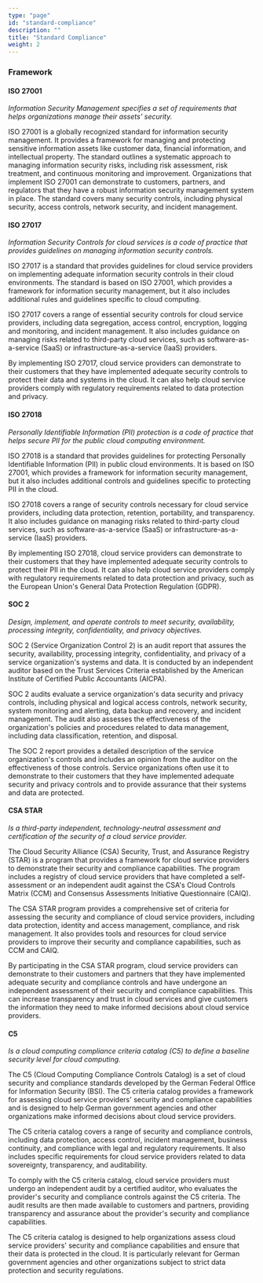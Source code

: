 ```yaml
---
type: "page"
id: "standard-compliance"
description: ""
title: "Standard Compliance"
weight: 2
---
```


### Framework

#### ISO 27001

*Information Security Management specifies a set of requirements that helps organizations manage their assets' security.*

ISO 27001 is a globally recognized standard for information security management. It provides a framework for managing and protecting sensitive information assets like customer data, financial information, and intellectual property. The standard outlines a systematic approach to managing information security risks, including risk assessment, risk treatment, and continuous monitoring and improvement. Organizations that implement ISO 27001 can demonstrate to customers, partners, and regulators that they have a robust information security management system in place. The standard covers many security controls, including physical security, access controls, network security, and incident management.

#### ISO 27017

*Information Security Controls for cloud services is a code of practice that provides guidelines on managing information security controls.*

ISO 27017 is a standard that provides guidelines for cloud service providers on implementing adequate information security controls in their cloud environments. The standard is based on ISO 27001, which provides a framework for information security management, but it also includes additional rules and guidelines specific to cloud computing.

ISO 27017 covers a range of essential security controls for cloud service providers, including data segregation, access control, encryption, logging and monitoring, and incident management. It also includes guidance on managing risks related to third-party cloud services, such as software-as-a-service (SaaS) or infrastructure-as-a-service (IaaS) providers.

By implementing ISO 27017, cloud service providers can demonstrate to their customers that they have implemented adequate security controls to protect their data and systems in the cloud. It can also help cloud service providers comply with regulatory requirements related to data protection and privacy.

#### ISO 27018

*Personally Identifiable Information (PII) protection is a code of practice that helps secure PII for the public cloud computing environment.*

ISO 27018 is a standard that provides guidelines for protecting Personally Identifiable Information (PII) in public cloud environments. It is based on ISO 27001, which provides a framework for information security management, but it also includes additional controls and guidelines specific to protecting PII in the cloud.

ISO 27018 covers a range of security controls necessary for cloud service providers, including data protection, retention, portability, and transparency. It also includes guidance on managing risks related to third-party cloud services, such as software-as-a-service (SaaS) or infrastructure-as-a-service (IaaS) providers.

By implementing ISO 27018, cloud service providers can demonstrate to their customers that they have implemented adequate security controls to protect their PII in the cloud. It can also help cloud service providers comply with regulatory requirements related to data protection and privacy, such as the European Union's General Data Protection Regulation (GDPR).

#### SOC 2

*Design, implement, and operate controls to meet security, availability, processing integrity, confidentiality, and privacy objectives.*

SOC 2 (Service Organization Control 2) is an audit report that assures the security, availability, processing integrity, confidentiality, and privacy of a service organization's systems and data. It is conducted by an independent auditor based on the Trust Services Criteria established by the American Institute of Certified Public Accountants (AICPA).

SOC 2 audits evaluate a service organization's data security and privacy controls, including physical and logical access controls, network security, system monitoring and alerting, data backup and recovery, and incident management. The audit also assesses the effectiveness of the organization's policies and procedures related to data management, including data classification, retention, and disposal.

The SOC 2 report provides a detailed description of the service organization's controls and includes an opinion from the auditor on the effectiveness of those controls. Service organizations often use it to demonstrate to their customers that they have implemented adequate security and privacy controls and to provide assurance that their systems and data are protected.

#### CSA STAR

*Is a third-party independent, technology-neutral assessment and certification of the security of a cloud service provider.*

The Cloud Security Alliance (CSA) Security, Trust, and Assurance Registry (STAR) is a program that provides a framework for cloud service providers to demonstrate their security and compliance capabilities. The program includes a registry of cloud service providers that have completed a self-assessment or an independent audit against the CSA's Cloud Controls Matrix (CCM) and Consensus Assessments Initiative Questionnaire (CAIQ).

The CSA STAR program provides a comprehensive set of criteria for assessing the security and compliance of cloud service providers, including data protection, identity and access management, compliance, and risk management. It also provides tools and resources for cloud service providers to improve their security and compliance capabilities, such as CCM and CAIQ.

By participating in the CSA STAR program, cloud service providers can demonstrate to their customers and partners that they have implemented adequate security and compliance controls and have undergone an independent assessment of their security and compliance capabilities. This can increase transparency and trust in cloud services and give customers the information they need to make informed decisions about cloud service providers.

#### C5

*Is a cloud computing compliance criteria catalog (C5) to define a baseline security level for cloud computing.*

The C5 (Cloud Computing Compliance Controls Catalog) is a set of cloud security and compliance standards developed by the German Federal Office for Information Security (BSI). The C5 criteria catalog provides a framework for assessing cloud service providers' security and compliance capabilities and is designed to help German government agencies and other organizations make informed decisions about cloud service providers.

The C5 criteria catalog covers a range of security and compliance controls, including data protection, access control, incident management, business continuity, and compliance with legal and regulatory requirements. It also includes specific requirements for cloud service providers related to data sovereignty, transparency, and auditability.

To comply with the C5 criteria catalog, cloud service providers must undergo an independent audit by a certified auditor, who evaluates the provider's security and compliance controls against the C5 criteria. The audit results are then made available to customers and partners, providing transparency and assurance about the provider's security and compliance capabilities.

The C5 criteria catalog is designed to help organizations assess cloud service providers' security and compliance capabilities and ensure that their data is protected in the cloud. It is particularly relevant for German government agencies and other organizations subject to strict data protection and security regulations.